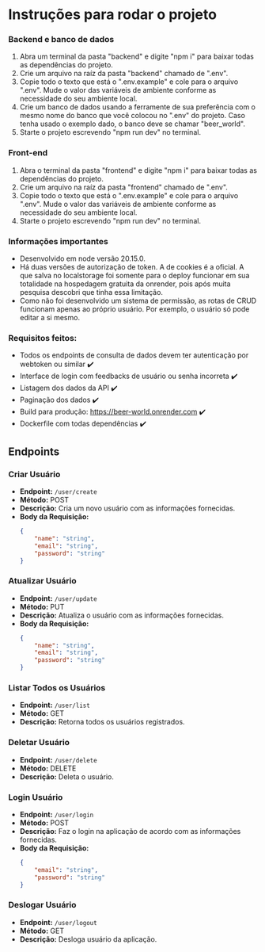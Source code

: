 # Instruções para rodar o projeto

### Backend e banco de dados
1. Abra um terminal da pasta "backend" e digite "npm i" para baixar todas as dependências do projeto.
2. Crie um arquivo na raíz da pasta "backend" chamado de ".env".
3. Copie todo o texto que está o ".env.example" e cole para o arquivo ".env". Mude o valor das variáveis de ambiente conforme as necessidade do seu ambiente local.
4. Crie um banco de dados usando a ferramente de sua preferência com o mesmo nome do banco que você colocou no ".env" do projeto. Caso tenha usado o exemplo dado, o banco deve se chamar "beer_world".
5. Starte o projeto escrevendo "npm run dev" no terminal.

### Front-end
1. Abra o terminal da pasta "frontend" e digite "npm i" para baixar todas as dependências do projeto.
2. Crie um arquivo na raíz da pasta "frontend" chamado de ".env".
3. Copie todo o texto que está o ".env.example" e cole para o arquivo ".env". Mude o valor das variáveis de ambiente conforme as necessidade do seu ambiente local.
4. Starte o projeto escrevendo "npm run dev" no terminal.

### Informações importantes
- Desenvolvido em node versão 20.15.0.
- Há duas versões de autorização de token. A de cookies é a oficial. A que salva no localstorage foi somente para o deploy funcionar em sua totalidade na hospedagem gratuita da onrender, pois após muita pesquisa descobri que tinha essa limitação.
- Como não foi desenvolvido um sistema de permissão, as rotas de CRUD funcionam apenas ao próprio usuário. Por exemplo, o usuário só pode editar a si mesmo.

### Requisitos feitos:
- Todos os endpoints de consulta de dados devem ter autenticação por webtoken ou similar ✔️
- Interface de login com feedbacks de usuário ou senha incorreta ✔️
- Listagem dos dados da API ✔️
- Paginação dos dados ✔️
- Build para produção: https://beer-world.onrender.com ✔️
- Dockerfile com todas dependências ✔️

## Endpoints

### Criar Usuário
- **Endpoint:** `/user/create`
- **Método:** POST
- **Descrição:** Cria um novo usuário com as informações fornecidas.
- **Body da Requisição:**
    ```json
    {
        "name": "string",
        "email": "string",
        "password": "string"
    }
    ```

### Atualizar Usuário
- **Endpoint:** `/user/update`
- **Método:** PUT
- **Descrição:** Atualiza o usuário com as informações fornecidas.
- **Body da Requisição:**
    ```json
    {
        "name": "string",
        "email": "string",
        "password": "string"
    }
    ```

### Listar Todos os Usuários
- **Endpoint:** `/user/list`
- **Método:** GET
- **Descrição:** Retorna todos os usuários registrados.

### Deletar Usuário
- **Endpoint:** `/user/delete`
- **Método:** DELETE
- **Descrição:** Deleta o usuário.

### Login Usuário
- **Endpoint:** `/user/login`
- **Método:** POST
- **Descrição:** Faz o login na aplicação de acordo com as informações fornecidas.
- **Body da Requisição:**
    ```json
    {
        "email": "string",
        "password": "string"
    }
    ```
### Deslogar Usuário
- **Endpoint:** `/user/logout`
- **Método:** GET
- **Descrição:** Desloga usuário da aplicação.